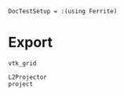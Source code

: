 ```@meta
DocTestSetup = :(using Ferrite)
```

# Export

```@docs
vtk_grid
```

```@docs
L2Projector
project
```
